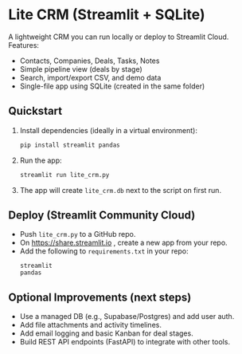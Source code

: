 
# Lite CRM (Streamlit + SQLite)

A lightweight CRM you can run locally or deploy to Streamlit Cloud. Features:
- Contacts, Companies, Deals, Tasks, Notes
- Simple pipeline view (deals by stage)
- Search, import/export CSV, and demo data
- Single-file app using SQLite (created in the same folder)

## Quickstart

1. Install dependencies (ideally in a virtual environment):
   ```bash
   pip install streamlit pandas
   ```

2. Run the app:
   ```bash
   streamlit run lite_crm.py
   ```

3. The app will create `lite_crm.db` next to the script on first run.

## Deploy (Streamlit Community Cloud)

- Push `lite_crm.py` to a GitHub repo.
- On https://share.streamlit.io , create a new app from your repo.
- Add the following to `requirements.txt` in your repo:
  ```
  streamlit
  pandas
  ```

## Optional Improvements (next steps)
- Use a managed DB (e.g., Supabase/Postgres) and add user auth.
- Add file attachments and activity timelines.
- Add email logging and basic Kanban for deal stages.
- Build REST API endpoints (FastAPI) to integrate with other tools.
